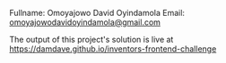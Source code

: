 Fullname: Omoyajowo David Oyindamola
Email: omoyajowodavidoyindamola@gmail.com

The output of this project's solution is live at https://damdave.github.io/inventors-frontend-challenge
